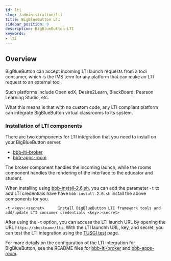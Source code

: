 ```yaml
---
id: lti
slug: /administration/lti
title: BigBlueButton LTI
sidebar_position: 9
description: BigBlueButton LTI
keywords:
- lti
---
```


## Overview

BigBlueButton can accept incoming LTI launch requests from a tool consumer, which is the IMS term for any platform that can make an LTI request to an external tool.  

Such platforms include Open edX, Desire2Learn, BlackBoard, Pearson Learning Studio, etc.

What this means is that with no custom code, any LTI compliant platform can integrate BigBlueButton virtual classrooms to its system.

### Installation of LTI components 

There are two components for LTI integration that you need to install on your BigBlueButton server.
  - [bbb-lti-broker](https://github.com/bigbluebutton/bbb-lti-broker)
  - [bbb-apps-room](https://github.com/bigbluebutton/bbb-app-rooms)

The broker component handles the incoming launch, while the rooms component handles the rendering of the interface to the educator and student. 

When installing using [bbb-install-2.6.sh](https://github.com/bigbluebutton/bbb-install#bbb-install), you can add the parameter `-t` to add LTI credentials have have `bbb-install-2.6.sh` install the above components for you.

```
-t <key>:<secret>      Install BigBlueButton LTI framework tools and add/update LTI consumer credentials <key>:<secret>
```

After using the `-t` option, you can access the LTI launch URL by opening the URL `https://<hostnam>/lti`.  With the LTI launchh URL, key, and secret, you can test the LTI integration using the [TUSGI test](https://www.tsugi.org/lti-test/lms.php) page.

For more details on the configuration of the LTI integration for BigBlueButton, see the README files for [bbb-lti-broker](https://github.com/bigbluebutton/bbb-lti-broker) and [bbb-apps-room](https://github.com/bigbluebutton/bbb-app-rooms).
